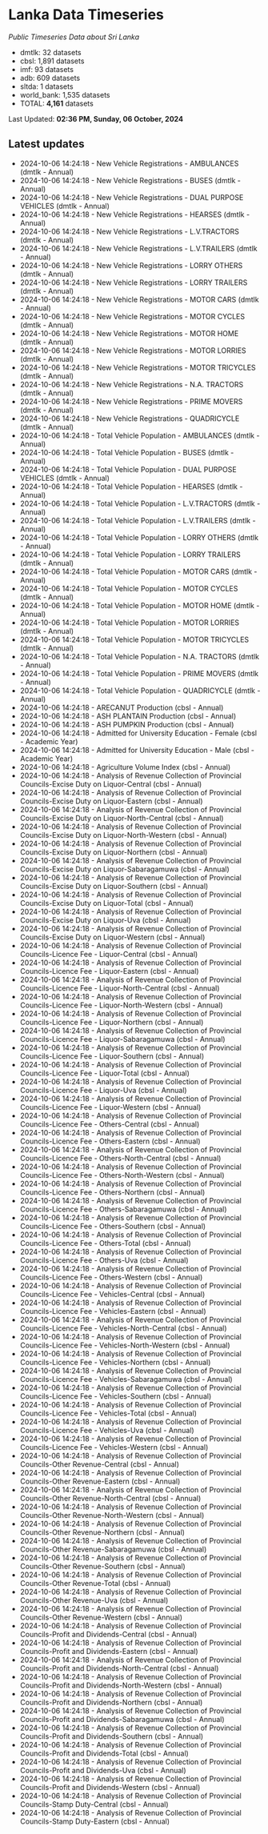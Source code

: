 # Lanka Data Timeseries
*Public Timeseries Data about Sri Lanka*

* dmtlk: 32 datasets
* cbsl: 1,891 datasets
* imf: 93 datasets
* adb: 609 datasets
* sltda: 1 datasets
* world_bank: 1,535 datasets
* TOTAL: **4,161** datasets

Last Updated: **02:36 PM, Sunday, 06 October, 2024**

## Latest updates

* 2024-10-06 14:24:18 - New Vehicle Registrations - AMBULANCES (dmtlk - Annual)
* 2024-10-06 14:24:18 - New Vehicle Registrations - BUSES (dmtlk - Annual)
* 2024-10-06 14:24:18 - New Vehicle Registrations - DUAL PURPOSE VEHICLES (dmtlk - Annual)
* 2024-10-06 14:24:18 - New Vehicle Registrations - HEARSES (dmtlk - Annual)
* 2024-10-06 14:24:18 - New Vehicle Registrations - L.V.TRACTORS (dmtlk - Annual)
* 2024-10-06 14:24:18 - New Vehicle Registrations - L.V.TRAILERS (dmtlk - Annual)
* 2024-10-06 14:24:18 - New Vehicle Registrations - LORRY OTHERS (dmtlk - Annual)
* 2024-10-06 14:24:18 - New Vehicle Registrations - LORRY TRAILERS (dmtlk - Annual)
* 2024-10-06 14:24:18 - New Vehicle Registrations - MOTOR CARS (dmtlk - Annual)
* 2024-10-06 14:24:18 - New Vehicle Registrations - MOTOR CYCLES (dmtlk - Annual)
* 2024-10-06 14:24:18 - New Vehicle Registrations - MOTOR HOME (dmtlk - Annual)
* 2024-10-06 14:24:18 - New Vehicle Registrations - MOTOR LORRIES (dmtlk - Annual)
* 2024-10-06 14:24:18 - New Vehicle Registrations - MOTOR TRICYCLES (dmtlk - Annual)
* 2024-10-06 14:24:18 - New Vehicle Registrations - N.A. TRACTORS (dmtlk - Annual)
* 2024-10-06 14:24:18 - New Vehicle Registrations - PRIME MOVERS (dmtlk - Annual)
* 2024-10-06 14:24:18 - New Vehicle Registrations - QUADRICYCLE (dmtlk - Annual)
* 2024-10-06 14:24:18 - Total Vehicle Population - AMBULANCES (dmtlk - Annual)
* 2024-10-06 14:24:18 - Total Vehicle Population - BUSES (dmtlk - Annual)
* 2024-10-06 14:24:18 - Total Vehicle Population - DUAL PURPOSE VEHICLES (dmtlk - Annual)
* 2024-10-06 14:24:18 - Total Vehicle Population - HEARSES (dmtlk - Annual)
* 2024-10-06 14:24:18 - Total Vehicle Population - L.V.TRACTORS (dmtlk - Annual)
* 2024-10-06 14:24:18 - Total Vehicle Population - L.V.TRAILERS (dmtlk - Annual)
* 2024-10-06 14:24:18 - Total Vehicle Population - LORRY OTHERS (dmtlk - Annual)
* 2024-10-06 14:24:18 - Total Vehicle Population - LORRY TRAILERS (dmtlk - Annual)
* 2024-10-06 14:24:18 - Total Vehicle Population - MOTOR CARS (dmtlk - Annual)
* 2024-10-06 14:24:18 - Total Vehicle Population - MOTOR CYCLES (dmtlk - Annual)
* 2024-10-06 14:24:18 - Total Vehicle Population - MOTOR HOME (dmtlk - Annual)
* 2024-10-06 14:24:18 - Total Vehicle Population - MOTOR LORRIES (dmtlk - Annual)
* 2024-10-06 14:24:18 - Total Vehicle Population - MOTOR TRICYCLES (dmtlk - Annual)
* 2024-10-06 14:24:18 - Total Vehicle Population - N.A. TRACTORS (dmtlk - Annual)
* 2024-10-06 14:24:18 - Total Vehicle Population - PRIME MOVERS (dmtlk - Annual)
* 2024-10-06 14:24:18 - Total Vehicle Population - QUADRICYCLE (dmtlk - Annual)
* 2024-10-06 14:24:18 - ARECANUT Production (cbsl - Annual)
* 2024-10-06 14:24:18 - ASH PLANTAIN Production (cbsl - Annual)
* 2024-10-06 14:24:18 - ASH PUMPKIN Production (cbsl - Annual)
* 2024-10-06 14:24:18 - Admitted for University Education - Female (cbsl - Academic Year)
* 2024-10-06 14:24:18 - Admitted for University Education - Male (cbsl - Academic Year)
* 2024-10-06 14:24:18 - Agriculture Volume Index (cbsl - Annual)
* 2024-10-06 14:24:18 - Analysis of Revenue Collection of Provincial Councils-Excise Duty on Liquor-Central (cbsl - Annual)
* 2024-10-06 14:24:18 - Analysis of Revenue Collection of Provincial Councils-Excise Duty on Liquor-Eastern (cbsl - Annual)
* 2024-10-06 14:24:18 - Analysis of Revenue Collection of Provincial Councils-Excise Duty on Liquor-North-Central (cbsl - Annual)
* 2024-10-06 14:24:18 - Analysis of Revenue Collection of Provincial Councils-Excise Duty on Liquor-North-Western (cbsl - Annual)
* 2024-10-06 14:24:18 - Analysis of Revenue Collection of Provincial Councils-Excise Duty on Liquor-Northern (cbsl - Annual)
* 2024-10-06 14:24:18 - Analysis of Revenue Collection of Provincial Councils-Excise Duty on Liquor-Sabaragamuwa (cbsl - Annual)
* 2024-10-06 14:24:18 - Analysis of Revenue Collection of Provincial Councils-Excise Duty on Liquor-Southern (cbsl - Annual)
* 2024-10-06 14:24:18 - Analysis of Revenue Collection of Provincial Councils-Excise Duty on Liquor-Total (cbsl - Annual)
* 2024-10-06 14:24:18 - Analysis of Revenue Collection of Provincial Councils-Excise Duty on Liquor-Uva (cbsl - Annual)
* 2024-10-06 14:24:18 - Analysis of Revenue Collection of Provincial Councils-Excise Duty on Liquor-Western (cbsl - Annual)
* 2024-10-06 14:24:18 - Analysis of Revenue Collection of Provincial Councils-Licence Fee - Liquor-Central (cbsl - Annual)
* 2024-10-06 14:24:18 - Analysis of Revenue Collection of Provincial Councils-Licence Fee - Liquor-Eastern (cbsl - Annual)
* 2024-10-06 14:24:18 - Analysis of Revenue Collection of Provincial Councils-Licence Fee - Liquor-North-Central (cbsl - Annual)
* 2024-10-06 14:24:18 - Analysis of Revenue Collection of Provincial Councils-Licence Fee - Liquor-North-Western (cbsl - Annual)
* 2024-10-06 14:24:18 - Analysis of Revenue Collection of Provincial Councils-Licence Fee - Liquor-Northern (cbsl - Annual)
* 2024-10-06 14:24:18 - Analysis of Revenue Collection of Provincial Councils-Licence Fee - Liquor-Sabaragamuwa (cbsl - Annual)
* 2024-10-06 14:24:18 - Analysis of Revenue Collection of Provincial Councils-Licence Fee - Liquor-Southern (cbsl - Annual)
* 2024-10-06 14:24:18 - Analysis of Revenue Collection of Provincial Councils-Licence Fee - Liquor-Total (cbsl - Annual)
* 2024-10-06 14:24:18 - Analysis of Revenue Collection of Provincial Councils-Licence Fee - Liquor-Uva (cbsl - Annual)
* 2024-10-06 14:24:18 - Analysis of Revenue Collection of Provincial Councils-Licence Fee - Liquor-Western (cbsl - Annual)
* 2024-10-06 14:24:18 - Analysis of Revenue Collection of Provincial Councils-Licence Fee - Others-Central (cbsl - Annual)
* 2024-10-06 14:24:18 - Analysis of Revenue Collection of Provincial Councils-Licence Fee - Others-Eastern (cbsl - Annual)
* 2024-10-06 14:24:18 - Analysis of Revenue Collection of Provincial Councils-Licence Fee - Others-North-Central (cbsl - Annual)
* 2024-10-06 14:24:18 - Analysis of Revenue Collection of Provincial Councils-Licence Fee - Others-North-Western (cbsl - Annual)
* 2024-10-06 14:24:18 - Analysis of Revenue Collection of Provincial Councils-Licence Fee - Others-Northern (cbsl - Annual)
* 2024-10-06 14:24:18 - Analysis of Revenue Collection of Provincial Councils-Licence Fee - Others-Sabaragamuwa (cbsl - Annual)
* 2024-10-06 14:24:18 - Analysis of Revenue Collection of Provincial Councils-Licence Fee - Others-Southern (cbsl - Annual)
* 2024-10-06 14:24:18 - Analysis of Revenue Collection of Provincial Councils-Licence Fee - Others-Total (cbsl - Annual)
* 2024-10-06 14:24:18 - Analysis of Revenue Collection of Provincial Councils-Licence Fee - Others-Uva (cbsl - Annual)
* 2024-10-06 14:24:18 - Analysis of Revenue Collection of Provincial Councils-Licence Fee - Others-Western (cbsl - Annual)
* 2024-10-06 14:24:18 - Analysis of Revenue Collection of Provincial Councils-Licence Fee - Vehicles-Central (cbsl - Annual)
* 2024-10-06 14:24:18 - Analysis of Revenue Collection of Provincial Councils-Licence Fee - Vehicles-Eastern (cbsl - Annual)
* 2024-10-06 14:24:18 - Analysis of Revenue Collection of Provincial Councils-Licence Fee - Vehicles-North-Central (cbsl - Annual)
* 2024-10-06 14:24:18 - Analysis of Revenue Collection of Provincial Councils-Licence Fee - Vehicles-North-Western (cbsl - Annual)
* 2024-10-06 14:24:18 - Analysis of Revenue Collection of Provincial Councils-Licence Fee - Vehicles-Northern (cbsl - Annual)
* 2024-10-06 14:24:18 - Analysis of Revenue Collection of Provincial Councils-Licence Fee - Vehicles-Sabaragamuwa (cbsl - Annual)
* 2024-10-06 14:24:18 - Analysis of Revenue Collection of Provincial Councils-Licence Fee - Vehicles-Southern (cbsl - Annual)
* 2024-10-06 14:24:18 - Analysis of Revenue Collection of Provincial Councils-Licence Fee - Vehicles-Total (cbsl - Annual)
* 2024-10-06 14:24:18 - Analysis of Revenue Collection of Provincial Councils-Licence Fee - Vehicles-Uva (cbsl - Annual)
* 2024-10-06 14:24:18 - Analysis of Revenue Collection of Provincial Councils-Licence Fee - Vehicles-Western (cbsl - Annual)
* 2024-10-06 14:24:18 - Analysis of Revenue Collection of Provincial Councils-Other Revenue-Central (cbsl - Annual)
* 2024-10-06 14:24:18 - Analysis of Revenue Collection of Provincial Councils-Other Revenue-Eastern (cbsl - Annual)
* 2024-10-06 14:24:18 - Analysis of Revenue Collection of Provincial Councils-Other Revenue-North-Central (cbsl - Annual)
* 2024-10-06 14:24:18 - Analysis of Revenue Collection of Provincial Councils-Other Revenue-North-Western (cbsl - Annual)
* 2024-10-06 14:24:18 - Analysis of Revenue Collection of Provincial Councils-Other Revenue-Northern (cbsl - Annual)
* 2024-10-06 14:24:18 - Analysis of Revenue Collection of Provincial Councils-Other Revenue-Sabaragamuwa (cbsl - Annual)
* 2024-10-06 14:24:18 - Analysis of Revenue Collection of Provincial Councils-Other Revenue-Southern (cbsl - Annual)
* 2024-10-06 14:24:18 - Analysis of Revenue Collection of Provincial Councils-Other Revenue-Total (cbsl - Annual)
* 2024-10-06 14:24:18 - Analysis of Revenue Collection of Provincial Councils-Other Revenue-Uva (cbsl - Annual)
* 2024-10-06 14:24:18 - Analysis of Revenue Collection of Provincial Councils-Other Revenue-Western (cbsl - Annual)
* 2024-10-06 14:24:18 - Analysis of Revenue Collection of Provincial Councils-Profit and Dividends-Central (cbsl - Annual)
* 2024-10-06 14:24:18 - Analysis of Revenue Collection of Provincial Councils-Profit and Dividends-Eastern (cbsl - Annual)
* 2024-10-06 14:24:18 - Analysis of Revenue Collection of Provincial Councils-Profit and Dividends-North-Central (cbsl - Annual)
* 2024-10-06 14:24:18 - Analysis of Revenue Collection of Provincial Councils-Profit and Dividends-North-Western (cbsl - Annual)
* 2024-10-06 14:24:18 - Analysis of Revenue Collection of Provincial Councils-Profit and Dividends-Northern (cbsl - Annual)
* 2024-10-06 14:24:18 - Analysis of Revenue Collection of Provincial Councils-Profit and Dividends-Sabaragamuwa (cbsl - Annual)
* 2024-10-06 14:24:18 - Analysis of Revenue Collection of Provincial Councils-Profit and Dividends-Southern (cbsl - Annual)
* 2024-10-06 14:24:18 - Analysis of Revenue Collection of Provincial Councils-Profit and Dividends-Total (cbsl - Annual)
* 2024-10-06 14:24:18 - Analysis of Revenue Collection of Provincial Councils-Profit and Dividends-Uva (cbsl - Annual)
* 2024-10-06 14:24:18 - Analysis of Revenue Collection of Provincial Councils-Profit and Dividends-Western (cbsl - Annual)
* 2024-10-06 14:24:18 - Analysis of Revenue Collection of Provincial Councils-Stamp Duty-Central (cbsl - Annual)
* 2024-10-06 14:24:18 - Analysis of Revenue Collection of Provincial Councils-Stamp Duty-Eastern (cbsl - Annual)